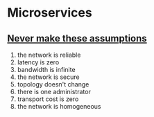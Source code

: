 # Microservices

## [Never make these assumptions](https://www.youtube.com/watch?v=gfh-VCTwMw8&ab_channel=NDCConferences)
1. the network is reliable
2. latency is zero
3. bandwidth is infinite
4. the network is secure
5. topology doesn't change
6. there is one administrator
7. transport cost is zero
8. the network is homogeneous